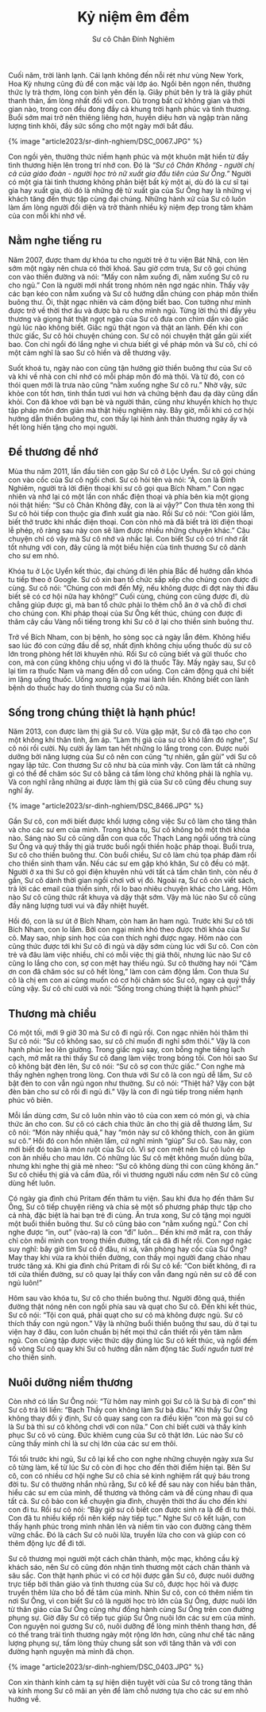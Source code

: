 ﻿---
title: Kỷ niệm êm đềm
author: Sư cô Chân Đính Nghiêm
---

Cuối năm, trời lành lạnh. Cái lạnh không đến nỗi rét như vùng New York, Hoa Kỳ nhưng cũng đủ để con mặc vài lớp áo. Ngồi bên ngọn nến, thưởng thức ly trà thơm, lòng con bình yên đến lạ. Giây phút bên ly trà là giây phút thanh thản, ấm lòng nhất đối với con. Dù trong bất cứ không gian và thời gian nào, trong con đều đong đầy cả khung trời hạnh phúc và tình thương. Buổi sớm mai trở nên thiêng liêng hơn, huyền diệu hơn và ngập tràn năng lượng tinh khôi, đầy sức sống cho một ngày mới bắt đầu.

{% image "article2023/sr-dinh-nghiem/DSC_0067.JPG" %}

Con ngồi yên, thưởng thức niềm hạnh phúc và một khuôn mặt hiền từ đầy tình thương hiện lên trong trí nhớ con. Đó là *“Sư cô Chân Không - người chị cả của giáo đoàn - người học trò nữ xuất gia đầu tiên của Sư Ông.”* Người có một gia tài tình thương không phân biệt bất kỳ một ai, dù đó là cư sĩ tại gia hay xuất gia, dù đó là những đệ tử xuất gia của Sư Ông hay là những vị khách tăng đến thực tập cùng đại chúng. Những hành xử của Sư cô luôn làm ấm lòng người đối diện và trở thành nhiều kỷ niệm đẹp trong tâm khảm của con mỗi khi nhớ về.

## Nằm nghe tiếng ru

Năm 2007, được tham dự khóa tu cho người trẻ ở tu viện Bát Nhã, con lên sớm một ngày nên chưa có thời khoá. Sau giờ cơm trưa, Sư cô gọi chúng con vào thiền đường và nói: “Mấy con nằm xuống đi, nằm xuống Sư cô ru cho ngủ.” Con là người mới nhất trong nhóm nên ngơ ngác nhìn. Thấy vậy các bạn  kéo con nằm xuống và Sư cô hướng dẫn chúng con pháp môn thiền buông thư. Ôi, thật ngạc nhiên và cảm động biết bao. Con tưởng như mình được trở về thời thơ ấu và được bà ru cho mình ngủ. Từng lời thủ thỉ đầy yêu thương và giọng hát thật ngọt ngào của Sư cô đưa con chìm dần vào giấc ngủ lúc nào không biết. Giấc ngủ thật ngon và thật an lành. Đến khi con thức giấc, Sư cô hỏi chuyện chúng con. Sư cô nói chuyện thật gần gũi xiết bao. Con chỉ ngồi đó lắng nghe vì chưa biết gì về pháp môn và Sư cô, chỉ có một cảm nghĩ là sao Sư cô hiền và dễ thương vậy. 

Suốt khoá tu, ngày nào con cũng tận hưởng giờ thiền buông thư của Sư cô và khi về nhà con chỉ nhớ có mỗi pháp môn đó mà thôi. Và từ đó, con có thói quen mới là trưa nào cũng “nằm xuống nghe Sư cô ru.” Nhờ vậy, sức khỏe con tốt hơn, tinh thần tươi vui hơn và chứng bệnh đau dạ dày cũng dần khỏi. Con đã khoe với bạn bè và người thân, cũng như khuyến khích họ thực tập pháp môn đơn giản mà thật hiệu nghiệm này. Bây giờ, mỗi khi có cơ hội hướng dẫn thiền buông thư, con thấy lại hình ảnh thân thương ngày ấy và hết lòng hiến tặng cho mọi người.

## Để thương để nhớ

Mùa thu năm 2011, lần đầu tiên con gặp Sư cô ở Lộc Uyển. Sư cô gọi chúng con vào cốc của Sư cô ngồi chơi. Sư cô hỏi tên và nói: “À, con là Đính Nghiêm, người trả lời điện thoại khi sư cô gọi qua Bích Nham.” Con ngạc nhiên và nhớ lại có một lần con nhấc điện thoại và phía bên kia một giọng nói thật hiền: “Sư cô Chân Không đây, con là ai vậy?” Con thưa tên xong thì Sư cô hỏi tiếp con thuộc gia đình xuất gia nào. Rồi Sư cô nói: “Con giỏi lắm, biết thở trước khi nhấc điện thoại. Con còn nhỏ mà đã biết trả lời điện thoại lễ phép, rõ ràng sau này con sẽ làm được nhiều những chuyện khác.” Câu chuyện chỉ có vậy mà Sư cô nhớ và nhắc lại. Con biết Sư cô có trí nhớ rất tốt nhưng với con, đây cũng là một biểu hiện của tình thương Sư cô dành cho sư em nhỏ. 

Khóa tu ở Lộc Uyển kết thúc, đại chúng đi lên phía Bắc để hướng dẫn khóa tu tiếp theo ở Google. Sư cô xin ban tổ chức sắp xếp cho chúng con được đi cùng. Sư cô nói: “Chúng con mới đến Mỹ, nếu không được đi đợt này thì đâu biết sẽ có cơ hội nữa hay không!” Cuối cùng, chúng con cũng được đi, dù chẳng giúp được gì, mà ban tổ chức phải lo thêm chỗ ăn ở và chỗ đi chơi cho chúng con. Khi pháp thoại của Sư Ông kết thúc, chúng con được đi thăm cây cầu Vàng nổi tiếng trong khi Sư cô ở lại cho thiền sinh buông thư. 

Trở về Bích Nham, con bị bệnh, ho sòng sọc cả ngày lẫn đêm. Không hiểu sao lúc đó con cứng đầu dễ sợ, nhất định không chịu uống thuốc dù sư cô lớn trong phòng hết lời khuyên nhủ. Rồi Sư cô cũng biết và gửi thuốc cho con, mà con cũng không chịu uống vì đó là thuốc Tây. Mấy ngày sau, Sư cô lại tìm ra thuốc Nam và mang đến dỗ con uống. Con cảm động quá chỉ biết im lặng uống thuốc. Uống xong là ngày mai lành liền. Không biết con lành bệnh do thuốc hay do tình thương của Sư cô nữa.

## Sống trong chúng thiệt là hạnh phúc!

Năm 2013, con được làm thị giả Sư cô. Vừa gặp mặt, Sư cô đã tạo cho con một không khí thân tình, ấm áp. “Làm thị giả của sư cô khó lắm đó nghe", Sư cô nói rồi cười. Nụ cười ấy làm tan hết những lo lắng trong con.  Được nuôi dưỡng bởi năng lượng của Sư cô nên con cũng “tự nhiên, gần gũi” với Sư cô ngay lập tức. Con thương Sư cô như bà của mình vậy. Con làm tất cả những gì có thể để chăm sóc Sư cô bằng cả tấm lòng chứ không phải là nghĩa vụ. Và con nghĩ rằng những ai được làm thị giả của Sư cô cũng đều chung suy nghĩ ấy. 

{% image "article2023/sr-dinh-nghiem/DSC_8466.JPG" %}

Gần Sư cô, con mới biết được khối lượng công việc Sư cô làm cho tăng thân và cho các sư em của mình. Trong khóa tu, Sư cô không bỏ một thời khóa nào. Sáng nào Sư cô cũng dẫn con qua cốc Thạch Lang ngồi uống trà cùng Sư Ông và quý thầy thị giả trước buổi ngồi thiền hoặc pháp thoại. Buổi trưa, Sư cô cho thiền buông thư. Còn buổi chiều, Sư cô làm chủ tọa pháp đàm rồi cho thiền sinh tham vấn. Nếu các sư em gặp khó khăn, Sư cô đều có mặt. Người ở xa thì Sư cô gọi điện khuyên nhủ với tất cả tấm chân tình, còn nếu ở gần, Sư cô dành thời gian ngồi chơi với vị đó. Ngoài ra, Sư cô còn viết sách, trả lời các email của thiền sinh, rồi lo bao nhiêu chuyện khác cho Làng. Hôm nào Sư cô cũng thức rất khuya và dậy thật sớm. Vậy mà lúc nào Sư cô cũng đầy năng lượng tươi vui và đầy nhiệt huyết.

Hồi đó, con là sư út ở Bích Nham, còn ham ăn ham ngủ. Trước khi Sư cô tới Bích Nham, con lo lắm. Bởi con ngại mình khó theo được thời khóa của Sư cô. May sao, nhịp sinh học của con thích nghi được ngay. Hôm nào con cũng thức được tới khi Sư cô đi ngủ và dậy sớm cùng lúc với Sư cô. Con còn trẻ và đâu làm việc nhiều, chỉ có mỗi việc thị giả thôi, nhưng lúc nào Sư cô cũng lo lắng cho con, sợ con mệt hay thiếu ngủ. Sư cô thường hay nói “Cảm ơn con đã chăm sóc sư cô hết lòng,” làm con cảm động lắm. Con thưa Sư cô là chị em con ai cũng muốn có cơ hội chăm sóc Sư cô, ngay cả quý thầy cũng vậy. Sư cô chỉ cười và nói: “Sống trong chúng thiệt là hạnh phúc!” 

## Thương mà chiều

Có một tối, mới 9 giờ 30 mà Sư cô đi ngủ rồi. Con ngạc nhiên hỏi thăm thì Sư cô nói: “Sư cô không sao, sư cô chỉ muốn đi nghỉ sớm thôi.” Vậy là con hạnh phúc leo lên giường. Trong giấc ngủ say, con bỗng nghe tiếng lạch cạch, mở mắt ra thì thấy Sư cô đang làm việc trong bóng tối. Con hỏi sao Sư cô không bật đèn lên, Sư cô nói: “Sư cô sợ con thức giấc.” Con nghe mà thấy nghèn nghẹn trong lòng. Con thưa với Sư cô là con ngủ dễ lắm, Sư cô bật đèn to con vẫn ngủ ngon như thường. Sư cô nói: “Thiệt hả? Vậy con bật đèn bàn cho sư cô rồi đi ngủ đi.” Vậy là con đi ngủ tiếp trong niềm hạnh phúc vô biên.

Mỗi lần dùng cơm, Sư cô luôn nhìn vào tô của con xem có món gì, và chia thức ăn cho con. Sư cô có cách chia thức ăn cho thị giả dễ thương lắm, Sư cô nói: “Món này nhiều quá,” hay “món này sư cô không thích, con ăn giùm sư cô.” Hồi đó con hồn nhiên lắm, cứ nghĩ mình “giúp” Sư cô. Sau này, con mới biết đó toàn là món ruột của Sư cô. Vì sợ con mệt nên Sư cô luôn ép con ăn nhiều cho mau lớn. Có những lúc Sư cô mệt không muốn dùng bữa, nhưng khi nghe thị giả mè nheo: “Sư cô không dùng thì con cũng không ăn.” Sư cô chiều thị giả và cầm đũa, rồi vì thương người nấu cơm nên Sư cô cũng dùng hết luôn.

Có ngày gia đình chú Pritam đến thăm tu viện. Sau khi đưa họ đến thăm Sư Ông, Sư cô tiếp chuyện riêng và chia sẻ một số phương pháp thực tập cho cả nhà, đặc biệt là hai bạn trẻ đi cùng. Ăn trưa xong, Sư cô tặng mọi người một buổi thiền buông thư. Sư cô cũng bảo con “nằm xuống ngủ.” Con chỉ nghe được “in, out” (vào-ra) là con “đi” luôn... Đến khi mở mắt ra, con thấy chỉ còn mỗi mình con trong thiền đường, tất cả đã đi hết rồi. Con ngơ ngác suy nghĩ: bây giờ tìm Sư cô ở đâu, ni xá, văn phòng hay cốc của Sư Ông? May thay khi vừa ra khỏi thiền đường, con thấy mọi người đang chào nhau trước tăng xá. Khi gia đình chú Pritam đi rồi Sư cô kể: “Con biết không, đi ra tới cửa thiền đường, sư cô quay lại thấy con vẫn đang ngủ nên sư cô để con ngủ luôn!”

Hôm sau vào khóa tu, Sư cô cho thiền buông thư. Người đông quá, thiền đường thật nóng nên con ngồi phía sau và quạt cho Sư cô. Đến khi kết thúc, Sư cô nói: “Tội con quá, phải quạt cho sư cô mà không được ngủ. Sư cô thích thấy con ngủ ngon.” Vậy là những buổi thiền buông thư sau, dù ở tại tu viện hay ở đâu, con luôn chuẩn bị hết mọi thứ cần thiết rồi yên tâm nằm ngủ. Con cũng tập được việc thức dậy đúng lúc Sư cô kết thúc, và ngồi đếm số vòng Sư cô quay khi Sư cô hướng dẫn năm động tác *Suối nguồn tươi trẻ* cho thiền sinh.

## Nuôi dưỡng niềm thương

Còn nhớ có lần Sư Ông nói: “Từ hôm nay mình gọi Sư cô là Sư bà đi con” thì Sư cô trả lời liền: “Bạch Thầy con không làm Sư bà đâu.” Khi thấy Sư Ông không thay đổi ý định, Sư cô quay sang con ra điều kiện “con mà gọi sư cô là Sư bà thì sư cô không chơi với con nữa.” Con chỉ biết cười và thấy kính phục Sư cô vô cùng. Đức khiêm cung của Sư cô thật lớn. Lúc nào Sư cô cũng thấy mình chỉ là sư chị lớn của các sư em thôi.

Tối tối trước khi ngủ, Sư cô lại kể cho con nghe những chuyện ngày xưa Sư cô từng làm, kể từ lúc Sư cô còn đi học cho đến thời điểm hiện tại. Bên Sư cô, con có nhiều cơ hội nghe Sư cô chia sẻ kinh nghiệm rất quý báu trong đời tu. Sư cô thường nhắn nhủ rằng, Sư cô kể để sau này con hiểu bản thân, hiểu các sư em của mình, để thương và thông cảm và để cùng nhau đi qua tất cả. Sư cô bảo con kể chuyện gia đình, chuyện thời thơ ấu cho đến khi con đi tu. Rồi sư cô nói: “Bây giờ sư cô biết con được sinh ra là để đi tu thôi. Con đã tu nhiều kiếp rồi nên kiếp này tiếp tục.” Nghe Sư cô kết luận, con thấy hạnh phúc trong mình nhân lên và niềm tin vào con đường càng thêm vững chắc. Đó là cách Sư cô nuôi lửa, truyền lửa cho con và giúp con có thêm động lực để đi tới. 

Sư cô thương mọi người một cách chân thành, mộc mạc, không cầu kỳ khách sáo, nên Sư cô cũng đón nhận tình thương một cách chân thành và sâu sắc. Con thật hạnh phúc vì có cơ hội được gần Sư cô, được nuôi dưỡng trực tiếp bởi thân giáo và tình thương của Sư cô, được học hỏi và được truyền thêm lửa cho bồ đề tâm của mình. Nhìn Sư cô, con có thêm niềm tin nơi Sư Ông, vì con biết Sư cô là người học trò lớn của Sư Ông, được nuôi lớn từ thân giáo của Sư Ông cũng như đồng hành cùng Sư Ông trên con đường phụng sự. Giờ đây Sư cô tiếp tục giúp Sư Ông nuôi lớn các sư em của mình. Con nguyện noi gương Sư cô, nuôi dưỡng để lòng mình thênh thang hơn, để có thể trang trải tình thương ngày một rộng lớn hơn, cũng như chế tác năng lượng phụng sự, tấm lòng thủy chung sắt son với tăng thân và với con đường hạnh nguyện mà mình đã chọn.

{% image "article2023/sr-dinh-nghiem/DSC_0403.JPG" %}

Con xin thành kính cảm tạ sự hiện diện tuyệt vời của Sư cô trong tăng thân và kính mong Sư cô mãi an yên để làm chỗ nương tựa cho các sư em nhỏ hướng về.
